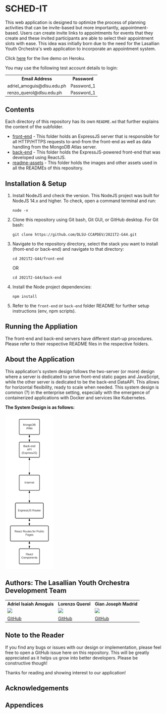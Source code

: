 # SCHED-IT

This web application is designed to optimize the process of planning activities that can be invite-based but more importantly, appointment-based.
Users can create invite links to appointments for events that they create and these invited participants are able to select their appointment slots with ease. This idea was initially born due to the need for the Lasallian Youth Orchestra's web application to incorporate an appointment system.


Click [here](https://sched-it-front.herokuapp.com/) for the live demo on Heroku.

You may use the following test account details to login:
<table>
    <tr>
        <th>Email Address</th>
        <th>Password</th>
    </tr>
    <tr>
        <td>adriel_amoguis@dlsu.edu.ph</td>
        <td>Password_1</td>
    </tr>
    <tr>
        <td>renzo_querol@dlsu.edu.ph</td>
        <td>Password_1</td>
    </td>
</table>

## Contents
Each directory of this repository has its own ```README.md``` that further explains the content of the subfolder.
- [front-end](./front-end) - This folder holds an ExpressJS server that is responsible for all HTTP/HTTPS requests to-and-from the front-end as well as data handling from the MongoDB Atlas server.
- [back-end](./back-end) - This folder holds the ExpressJS-powered front-end that was developed using ReactJS.
- [readme-assets](./readme-assets) - This folder holds the images and other assets used in all the READMEs of this repository.

## Installation & Setup
1. Install NodeJS and check the version. This NodeJS project was built for NodeJS 14.x and higher. To check, open a command terminal and run:
    ```
    node -v
    ```
2. Clone this repository using Git bash, Git GUI, or GitHub desktop. For Git bash:
    ```
    git clone https://github.com/DLSU-CCAPDEV/2021T2-G44.git
    ```
3. Navigate to the repository directory, select the stack you want to install (front-end or back-end) and navigate to that directory:
    ```
    cd 2021T2-G44/front-end
    ```
    OR
    ```
    cd 2021T2-G44/back-end
    ```
4. Install the Node project dependencies:
   ```
   npm install
   ```
5. Refer to the ```front-end``` or ```back-end``` folder README for further setup instructions (env, npm scripts).

## Running the Appliation
The front-end and back-end servers have different start-up procedures. Please refer to their respective README files in the respective folders.

## About the Application
This application's system design follows the two-server (or more) design where a server is dedicated to serve front-end static pages and JavaScript, while the other server is dedicated to be the back-end DataAPI. This allows for horizontal flexibility, ready to scale when needed. This system design is common (?) in the enterprise setting, especially with the emergence of containerized applications with Docker and services like Kubernetes.

**The System Design is as follows:**

<img src="./readme-assets/system-design.png" height="500px" />

## Authors: The Lasallian Youth Orchestra Development Team
<table>
    <tr>
        <th>Adriel Isaiah Amoguis</th>
        <th>Lorenzo Querol</th>
        <th>Gian Joseph Madrid</th>
    </tr>
    <tr>
        <td><img src="https://avatars.githubusercontent.com/u/60635460?v=4" width="200px"/></td>
        <td><img src="https://avatars.githubusercontent.com/u/67884418?v=4" width="200px"/></td>
        <td><img src="https://avatars.githubusercontent.com/u/73869919?v=4" width="200px"/></td>
    </tr>
    <tr>
        <td><a target="_blank" href="https://github.com/AdrielAmoguis">GitHub</a></td>
        <td><a target="_blank" href="https://github.com/lorenzoQuerol">GitHub</a></td>
        <td><a target="_blank" href="https://github.com/gianissimo0829">GitHub</a></td>
    </tr>
</table>

## Note to the Reader
If you find any bugs or issues with our design or implementation, please feel free to open a GitHub issue here on this repository. This will be greatly appreciated as it helps us grow into better developers. Please be constructive though!

Thanks for reading and showing interest to our application!

## Acknowledgements

## Appendices
